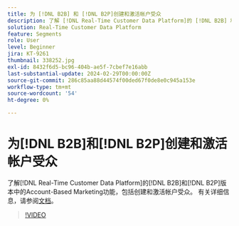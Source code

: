 ```yaml
---
title: 为 [!DNL B2B] 和 [!DNL B2P]创建和激活帐户受众
description: 了解 [!DNL Real-Time Customer Data Platform]的 [!DNL B2B] 和 [!DNL B2P] 版本中的Account-Based Marketing功能，包括创建和激活帐户受众。
solution: Real-Time Customer Data Platform
feature: Segments
role: User
level: Beginner
jira: KT-9261
thumbnail: 338252.jpg
exl-id: 8432f6d5-bc96-404b-ae5f-7cbef7e16abb
last-substantial-update: 2024-02-29T00:00:00Z
source-git-commit: 286c85aa88d44574f00ded67f0de8e0c945a153e
workflow-type: tm+mt
source-wordcount: '54'
ht-degree: 0%

---
```


# 为[!DNL B2B]和[!DNL B2P]创建和激活帐户受众

了解[!DNL Real-Time Customer Data Platform]的[!DNL B2B]和[!DNL B2P]版本中的Account-Based Marketing功能，包括创建和激活帐户受众。 有关详细信息，请参阅[文档](https://experienceleague.adobe.com/docs/experience-platform/segmentation/ui/account-audiences.html)。

>[!VIDEO](https://video.tv.adobe.com/v/338252?learn=on&enablevpops)

